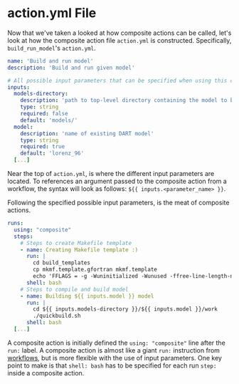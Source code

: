 # action.yml File
Now that we've taken a looked at how composite actions can be called, let's look at how the composite action file `action.yml` is constructed. Specifically, `build_run_model`'s `action.yml`.

```yaml
name: 'Build and run model'
description: 'Build and run given model'

# All possible input parameters that can be specified when using this composite action
inputs:
  models-directory:
    description: 'path to top-level directory containing the model to build and run'
    type: string
    required: false
    default: 'models/'
  model: 
    description: 'name of existing DART model'
    type: string
    required: true
    default: 'lorenz_96'
  [...]
```
Near the top of `action.yml`, is where the different input parameters are located. To references an argument passed to the composite action from a workflow, the syntax will look as follows: `${{ inputs.<parameter_name> }}`. 


Following the specified possible input parameters, is the meat of composite actions.
```yaml
runs:
  using: "composite"
  steps:
    # Steps to create Makefile template
    - name: Creating Makefile template :)
      run: |
        cd build_templates
        cp mkmf.template.gfortran mkmf.template
        echo 'FFLAGS = -g -Wuninitialized -Wunused -ffree-line-length-none -fbounds-check -fbacktrace -ffpe-trap=invalid,zero,overflow $(INCS)' >> mkmf.template
      shell: bash
    # Steps to compile and build model
    - name: Building ${{ inputs.model }} model
      run: |
        cd ${{ inputs.models-directory }}/${{ inputs.model }}/work
        ./quickbuild.sh
      shell: bash
  [...]
```

A composite action is initially defined the `using: "composite"` line after the `run:` label. A composite action is almost like a giant `run:` instruction from [workflows](./github-actions-workflow.md), but is more flexible with the use of input parameters. One key point to make is that `shell: bash` has to be specified for each run `step:` inside a composite action. 
